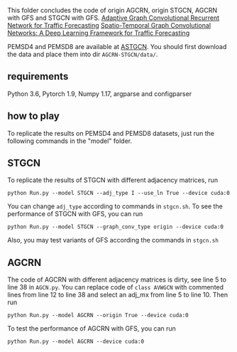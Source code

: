 This folder concludes the code of origin AGCRN, origin STGCN, AGCRN with GFS and STGCN with GFS. [Adaptive Graph Convolutional Recurrent Network for Traffic Forecasting](https://arxiv.org/pdf/2007.02842.pdf) [Spatio-Temporal Graph Convolutional Networks: A Deep Learning Framework for Traffic Forecasting](https://arxiv.org/abs/1709.04875)

PEMSD4 and PEMSD8 are available at  [ASTGCN](https://github.com/Davidham3/ASTGCN/tree/master/data). You should first download the data and place them into dir `AGCRN-STGCN/data/`.

## requirements
Python 3.6, Pytorch 1.9, Numpy 1.17, argparse and configparser

## how to play
To replicate the results on PEMSD4 and PEMSD8 datasets, just run the following commands in the "model" folder. 

## STGCN
To replicate the results of STGCN with different adjacency matrices, run
```
python Run.py --model STGCN --adj_type I --use_ln True --device cuda:0
```
You can change `adj_type` according to commands in `stgcn.sh`.
To see the performance of STGCN with GFS, you can run
```
python Run.py --model STGCN --graph_conv_type origin --device cuda:0
```
Also, you may test variants of GFS according the commands in `stgcn.sh`

## AGCRN
The code of AGCRN with different adjacency matrices is dirty, see line 5 to line 38 in `AGCN.py`. You can replace code of `class AVWGCN` with commented lines from line 12 to line 38 and select an adj_mx from line 5 to line 10. Then run
```
python Run.py --model AGCRN --origin True --device cuda:0
```

To test the performance of AGCRN with GFS, you can run
```
python Run.py --model AGCRN --device cuda:0
```
